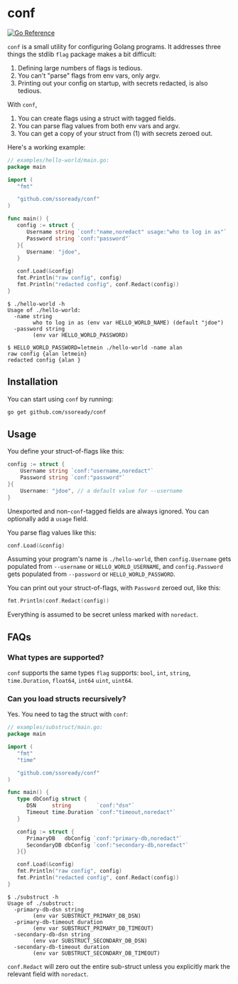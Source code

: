 # conf

[![Go Reference](https://pkg.go.dev/badge/github.com/ssoready/conf.svg)](https://pkg.go.dev/github.com/ssoready/conf)

`conf` is a small utility for configuring Golang programs. It addresses three
things the stdlib `flag` package makes a bit difficult:

1. Defining large numbers of flags is tedious.
2. You can't "parse" flags from env vars, only argv.
3. Printing out your config on startup, with secrets redacted, is also tedious.

With `conf`,

1. You can create flags using a struct with tagged fields.
2. You can parse flag values from both env vars and argv.
3. You can get a copy of your struct from (1) with secrets zeroed out.

Here's a working example:

```go
// examples/hello-world/main.go:
package main

import (
   "fmt"

   "github.com/ssoready/conf"
)

func main() {
   config := struct {
      Username string `conf:"name,noredact" usage:"who to log in as"`
      Password string `conf:"password"`
   }{
      Username: "jdoe",
   }

   conf.Load(&config)
   fmt.Println("raw config", config)
   fmt.Println("redacted config", conf.Redact(config))
}
```

```console
$ ./hello-world -h
Usage of ./hello-world:
  -name string
    	who to log in as (env var HELLO_WORLD_NAME) (default "jdoe")
  -password string
    	(env var HELLO_WORLD_PASSWORD)

$ HELLO_WORLD_PASSWORD=letmein ./hello-world -name alan
raw config {alan letmein}
redacted config {alan }
```

## Installation

You can start using `conf` by running:

```bash
go get github.com/ssoready/conf
```

## Usage

You define your struct-of-flags like this:

```go
config := struct {
	Username string `conf:"username,noredact"`
	Password string `conf:"password"`
}{
    Username: "jdoe", // a default value for --username
}
```

Unexported and non-`conf`-tagged fields are always ignored. You can optionally
add a `usage` field.

You parse flag values like this:

```go
conf.Load(&config)
```

Assuming your program's name is `./hello-world`, then `config.Username` gets
populated from `--username` or `HELLO_WORLD_USERNAME`, and `config.Password`
gets populated from `--password` or `HELLO_WORLD_PASSWORD`.

You can print out your struct-of-flags, with `Password` zeroed out, like this:

```go
fmt.Println(conf.Redact(config))
```

Everything is assumed to be secret unless marked with `noredact`.

## FAQs

### What types are supported?

`conf` supports the same types `flag` supports: `bool`, `int`, `string`,
`time.Duration`, `float64`, `int64` `uint`, `uint64`.

### Can you load structs recursively?

Yes. You need to tag the struct with `conf`:

```go
// examples/substruct/main.go:
package main

import (
   "fmt"
   "time"

   "github.com/ssoready/conf"
)

func main() {
   type dbConfig struct {
      DSN     string        `conf:"dsn"`
      Timeout time.Duration `conf:"timeout,noredact"`
   }

   config := struct {
      PrimaryDB   dbConfig `conf:"primary-db,noredact"`
      SecondaryDB dbConfig `conf:"secondary-db,noredact"`
   }{}

   conf.Load(&config)
   fmt.Println("raw config", config)
   fmt.Println("redacted config", conf.Redact(config))
}
```

```console
$ ./substruct -h
Usage of ./substruct:
  -primary-db-dsn string
    	(env var SUBSTRUCT_PRIMARY_DB_DSN)
  -primary-db-timeout duration
    	(env var SUBSTRUCT_PRIMARY_DB_TIMEOUT)
  -secondary-db-dsn string
    	(env var SUBSTRUCT_SECONDARY_DB_DSN)
  -secondary-db-timeout duration
    	(env var SUBSTRUCT_SECONDARY_DB_TIMEOUT)
```

`conf.Redact` will zero out the entire sub-struct unless you explicitly mark the
relevant field with `noredact`.
